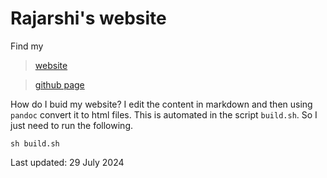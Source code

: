 # Rajarshi's website

Find my

> [website](https://rajarshi99.github.io/)

> [github page](https://github.com/rajarshi99)

How do I buid my website?
I edit the content in markdown
and then using `pandoc`
convert it to html files.
This is automated in the script `build.sh`.
So I just need to run the following.
```
sh build.sh
```

Last updated: 29 July 2024
